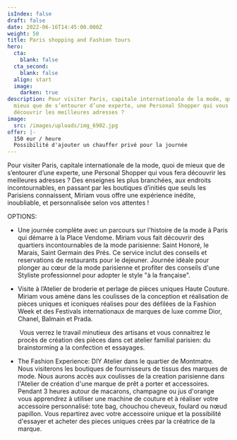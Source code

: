 ```yaml
---
isIndex: false
draft: false
date: 2022-06-16T14:45:00.000Z
weight: 50
title: Paris shopping and Fashion tours
hero:
  cta:
    blank: false
  cta_second:
    blank: false
  align: start
  image:
    darken: true
description: Pour visiter Paris, capitale internationale de la mode, quoi de
  mieux que de s’entourer d’une experte, une Personal Shopper qui vous fera
  découvrir les meilleures adresses ?
image:
  src: /images/uploads/img_6902.jpg
offer: |-
  150 eur / heure
  Possibilité d'ajouter un chauffer privé pour la journée
---
```

Pour visiter Paris, capitale internationale de la mode, quoi de mieux que de s’entourer d’une experte, une Personal Shopper qui vous fera découvrir les meilleures adresses ? Des enseignes les plus branchées, aux endroits incontournables, en passant par les boutiques d’initiés que seuls les Parisiens connaissent, Miriam vous offre une expérience inédite, inoubliable, et personnalisée selon vos attentes !



OPTIONS:

* Une journée complète avec un parcours sur l'histoire de la mode à Paris qui démarre à la Place Vendome. Miriam vous fait découvrir des quartiers incontournables de la mode parisienne: Saint Honoré, le Marais, Saint Germain des Prés. Ce service inclut des conseils et reservations de restaurants pour le dejeuner. Journée idéale pour plonger au cœur de la mode parisienne et profiter des conseils d'une Styliste professionnel pour adopter le style "à la française".


* Visite à l’Atelier de broderie et perlage de pièces uniques Haute Couture. Miriam vous amène dans les coulisses de la conception et réalisation de pièces uniques et iconiques réalises pour des défilées de la Fashion Week et des Festivals internationaux de marques de luxe comme Dior, Chanel, Balmain et Prada.

   Vous verrez le travail minutieux des artisans et vous connaitrez le procès de création des pièces dans cet atelier familial parisien: du brainstorming a la confection et essayages.



* The Fashion Experience: DIY Atelier dans le quartier de Montmatre. Nous visiterons les boutiques de fournisseurs de tissus des marques de mode. Nous aurons accès aux coulisses de la creation parisienne dans l'Atelier de création d'une marque de prêt a porter et accessoires. Pendant 3 heures autour de macarons, champagne ou jus d'orange vous apprendrez à utiliser une machine de couture et à réaliser votre accessoire personnalisé: tote bag, chouchou cheveux, foulard ou nœud papillon. Vous repartirez avec votre accessoire unique et la possibilité d'essayer et acheter des pieces uniques crées par la créatrice de la marque.
